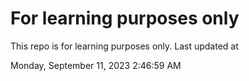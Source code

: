 # For learning purposes only
This repo is for learning purposes only.
Last updated at

Monday, September 11, 2023 2:46:59 AM

